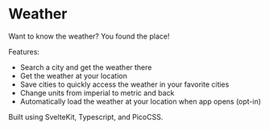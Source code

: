 # Weather

Want to know the weather? You found the place!

Features:
- Search a city and get the weather there
- Get the weather at your location
- Save cities to quickly access the weather in your favorite cities
- Change units from imperial to metric and back
- Automatically load the weather at your location when app opens (opt-in)

Built using SvelteKit, Typescript, and PicoCSS.
